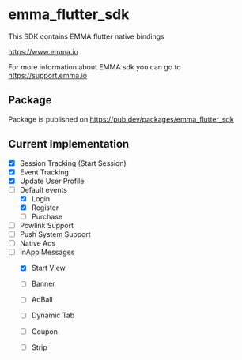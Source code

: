 # emma_flutter_sdk

This SDK contains EMMA flutter native bindings

https://www.emma.io

For more information about EMMA sdk you can go to https://support.emma.io

## Package

Package is published on https://pub.dev/packages/emma_flutter_sdk

## Current Implementation

- [x] Session Tracking (Start Session)
- [x] Event Tracking
- [x] Update User Profile
- [ ] Default events
  - [x] Login
  - [x] Register
  - [ ] Purchase
- [ ] Powlink Support
- [ ] Push System Support
- [ ] Native Ads
- [ ] InApp Messages
  - [x] Start View
  - [ ] Banner
  - [ ] AdBall
  - [ ] Dynamic Tab
  - [ ] Coupon
  - [ ] Strip
  